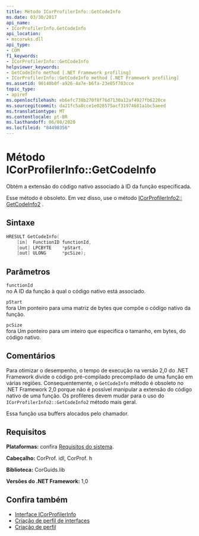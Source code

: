 ```yaml
---
title: Método ICorProfilerInfo::GetCodeInfo
ms.date: 03/30/2017
api_name:
- ICorProfilerInfo.GetCodeInfo
api_location:
- mscorwks.dll
api_type:
- COM
f1_keywords:
- ICorProfilerInfo::GetCodeInfo
helpviewer_keywords:
- GetCodeInfo method [.NET Framework profiling]
- ICorProfilerInfo::GetCodeInfo method [.NET Framework profiling]
ms.assetid: 90140b0f-a926-4a7e-b6fa-23e05f703cce
topic_type:
- apiref
ms.openlocfilehash: eb6efc738b270f8f76d7130a12af4927fb6220ce
ms.sourcegitcommit: da21fc5a8cce1e028575acf31974681a1bc5aeed
ms.translationtype: MT
ms.contentlocale: pt-BR
ms.lasthandoff: 06/08/2020
ms.locfileid: "84498356"
---
```

# <a name="icorprofilerinfogetcodeinfo-method"></a>Método ICorProfilerInfo::GetCodeInfo
Obtém a extensão do código nativo associado à ID da função especificada.  
  
 Esse método é obsoleto. Em vez disso, use o método [ICorProfilerInfo2:: GetCodeInfo2](icorprofilerinfo2-getcodeinfo2-method.md) .  
  
## <a name="syntax"></a>Sintaxe  
  
```cpp  
HRESULT GetCodeInfo(  
    [in]  FunctionID functionId,  
    [out] LPCBYTE    *pStart,  
    [out] ULONG      *pcSize);  
```  
  
## <a name="parameters"></a>Parâmetros  
 `functionId`  
 no A ID da função à qual o código nativo está associado.  
  
 `pStart`  
 fora Um ponteiro para uma matriz de bytes que compõe o código nativo da função.  
  
 `pcSize`  
 fora Um ponteiro para um inteiro que especifica o tamanho, em bytes, do código nativo.  
  
## <a name="remarks"></a>Comentários  
 Para otimizar o desempenho, o tempo de execução na versão 2,0 do .NET Framework divide o código pré-compilado precompilado de uma função em várias regiões. Consequentemente, o `GetCodeInfo` método é obsoleto no .NET Framework 2,0 porque não é possível manipular a extensão do código nativo de uma função. Os profileres devem mudar para o uso do `ICorProfilerInfo2::GetCodeInfo2` método mais geral.  
  
 Essa função usa buffers alocados pelo chamador.  
  
## <a name="requirements"></a>Requisitos  
 **Plataformas:** confira [Requisitos do sistema](../../get-started/system-requirements.md).  
  
 **Cabeçalho:** CorProf. idl, CorProf. h  
  
 **Biblioteca:** CorGuids.lib  
  
 **Versões do .NET Framework:** 1,0  
  
## <a name="see-also"></a>Confira também

- [Interface ICorProfilerInfo](icorprofilerinfo-interface.md)
- [Criação de perfil de interfaces](profiling-interfaces.md)
- [Criação de perfil](index.md)

